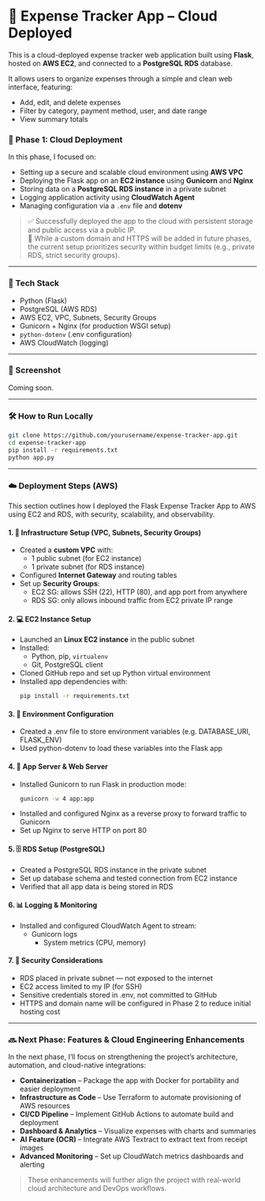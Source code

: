 # 💸 Expense Tracker App – Cloud Deployed
This is a cloud-deployed expense tracker web application built using **Flask**, hosted on **AWS EC2**, and connected to a **PostgreSQL RDS** database. 

It allows users to organize expenses through a simple and clean web interface, featuring:
- Add, edit, and delete expenses
- Filter by category, payment method, user, and date range
- View summary totals

### 🚀 Phase 1: Cloud Deployment

In this phase, I focused on:
- Setting up a secure and scalable cloud environment using **AWS VPC**
- Deploying the Flask app on an **EC2 instance** using **Gunicorn** and **Nginx**
- Storing data on a **PostgreSQL RDS instance** in a private subnet
- Logging application activity using **CloudWatch Agent**
- Managing configuration via a `.env` file and **dotenv**

> ✅ Successfully deployed the app to the cloud with persistent storage and public access via a public IP.  
> 🔐 While a custom domain and HTTPS will be added in future phases, the current setup prioritizes security within budget limits (e.g., private RDS, strict security groups).

---

### 🧱 Tech Stack
- Python (Flask)
- PostgreSQL (AWS RDS)
- AWS EC2, VPC, Subnets, Security Groups
- Gunicorn + Nginx (for production WSGI setup)
- `python-dotenv` (.env configuration)
- AWS CloudWatch (logging)

---

### 📸 Screenshot
Coming soon.

---

### 🛠️ How to Run Locally
```bash
git clone https://github.com/yourusername/expense-tracker-app.git
cd expense-tracker-app
pip install -r requirements.txt
python app.py
```

---

### ☁️ Deployment Steps (AWS)

This section outlines how I deployed the Flask Expense Tracker App to AWS using EC2 and RDS, with security, scalability, and observability.

#### 1. 🧱 Infrastructure Setup (VPC, Subnets, Security Groups)
- Created a **custom VPC** with:
  - 1 public subnet (for EC2 instance)
  - 1 private subnet (for RDS instance)
- Configured **Internet Gateway** and routing tables
- Set up **Security Groups**:
  - EC2 SG: allows SSH (22), HTTP (80), and app port from anywhere
  - RDS SG: only allows inbound traffic from EC2 private IP range

#### 2. 💻 EC2 Instance Setup
- Launched an **Linux EC2 instance** in the public subnet
- Installed:
  - Python, pip, `virtualenv`
  - Git, PostgreSQL client
- Cloned GitHub repo and set up Python virtual environment
- Installed app dependencies with:
  ```bash
  pip install -r requirements.txt
  ```

#### 3. 🐍 Environment Configuration
- Created a .env file to store environment variables (e.g. DATABASE_URI, FLASK_ENV)
- Used python-dotenv to load these variables into the Flask app

#### 4. 🔧 App Server & Web Server
- Installed Gunicorn to run Flask in production mode:
    ```bash
    gunicorn -w 4 app:app
    ```
- Installed and configured Nginx as a reverse proxy to forward traffic to Gunicorn
- Set up Nginx to serve HTTP on port 80

#### 5. 🗄️ RDS Setup (PostgreSQL)
- Created a PostgreSQL RDS instance in the private subnet
- Set up database schema and tested connection from EC2 instance
- Verified that all app data is being stored in RDS

#### 6. 📊 Logging & Monitoring
- Installed and configured CloudWatch Agent to stream:
  - Gunicorn logs
	- System metrics (CPU, memory)

#### 7. 🔐 Security Considerations
- RDS placed in private subnet — not exposed to the internet
- EC2 access limited to my IP (for SSH)
- Sensitive credentials stored in .env, not committed to GitHub
- HTTPS and domain name will be configured in Phase 2 to reduce initial hosting cost

 ---

### 🔜 Next Phase: Features & Cloud Engineering Enhancements

In the next phase, I’ll focus on strengthening the project’s architecture, automation, and cloud-native integrations:

- **Containerization** – Package the app with Docker for portability and easier deployment
- **Infrastructure as Code** – Use Terraform to automate provisioning of AWS resources
- **CI/CD Pipeline** – Implement GitHub Actions to automate build and deployment
- **Dashboard & Analytics** – Visualize expenses with charts and summaries
- **AI Feature (OCR)** – Integrate AWS Textract to extract text from receipt images
- **Advanced Monitoring** – Set up CloudWatch metrics dashboards and alerting

> These enhancements will further align the project with real-world cloud architecture and DevOps workflows.
